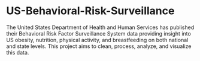# US-Behavioral-Risk-Surveillance
The United States Department of Health and Human Services has published their Behavioral Risk Factor Surveillance System data providing insight into US obesity, nutrition, physical activity, and breastfeeding on both national and state levels. This project aims to clean, process, analyze, and visualize this data.
